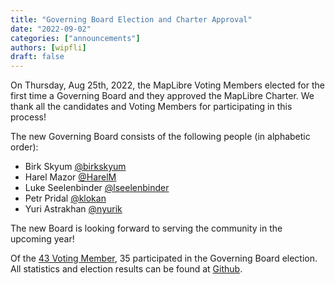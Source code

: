 ```yaml
---
title: "Governing Board Election and Charter Approval"
date: "2022-09-02"
categories: ["announcements"]
authors: [wipfli]
draft: false
---
```


On Thursday, Aug 25th, 2022, the MapLibre Voting Members elected for the first time a Governing Board and they approved the MapLibre Charter. We thank all the candidates and Voting Members for participating in this process!

The new Governing Board consists of the following people (in alphabetic order):

- Birk Skyum [@birkskyum](https://github.com/birkskyum)
- Harel Mazor [@HarelM](https://github.com/HarelM)
- Luke Seelenbinder [@lseelenbinder](https://github.com/lseelenbinder)
- Petr Pridal [@klokan](https://github.com/klokan)
- Yuri Astrakhan [@nyurik](https://github.com/nyurik)

The new Board is looking forward to serving the community in the upcoming year!

Of the [43 Voting Member](https://github.com/maplibre/maplibre/blob/main/VOTING_MEMBERS.md), 35 participated in the Governing Board election. All statistics and election results can be found at [Github](https://github.com/maplibre/maplibre/tree/main/2022-polls).
